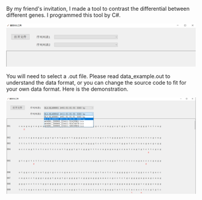 By my friend's invitation, I made a tool to contrast the differential between different genes. I programmed this tool by C#.

<div align="center">
  <img src="https://github.com/Jingxiang-Zhang/gene_contrast_Csharp/blob/main/img/main.png">
</div>

You will need to select a .out file. Please read data_example.out to understand the data format, or you can change the source code to fit for your own data format. Here is the demonstration.

<div align="center">
  <img src="https://github.com/Jingxiang-Zhang/gene_contrast_Csharp/blob/main/img/contrast.png">
</div>

